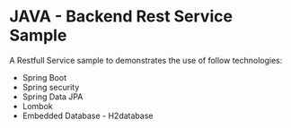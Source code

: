 JAVA - Backend Rest Service Sample
====================
A Restfull Service sample to demonstrates the use of follow technologies:
* Spring Boot
* Spring security 
* Spring Data JPA
* Lombok
* Embedded Database - H2database

